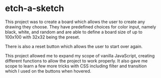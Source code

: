 # etch-a-sketch

This project was to create a board which allows the user to create any drawing they choose. They have predefined choices for color input, namely black, white, and random and are able to define a board size of up to 100x100 with 32x32 being the preset. 

There is also a reset button which allows the user to start over again. 

This project allowed me to expand my scope of vanilla JavaScript, creating different functions to allow the project to work properly. It also gave me scope to learn a few more tricks with CSS including filter and transition which I used on the buttons when hovered. 